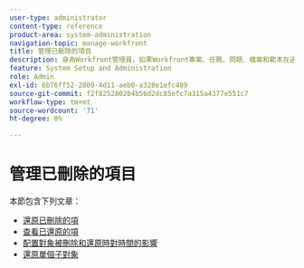 ```yaml
---
user-type: administrator
content-type: reference
product-area: system-administration
navigation-topic: manage-workfront
title: 管理已刪除的項目
description: 身為Workfront管理員，如果Workfront專案、任務、問題、檔案和範本在過去30天內遭到刪除，您可以還原這些項目。 還原對象時，其所有子對象和欄位也將還原。
feature: System Setup and Administration
role: Admin
exl-id: 6b76ff52-2809-4d11-aeb0-a328e1efc489
source-git-commit: f2f825280204b56d2dc85efc7a315a4377e551c7
workflow-type: tm+mt
source-wordcount: '71'
ht-degree: 0%

---
```


# 管理已刪除的項目

本節包含下列文章：

* [還原已刪除的項](../../../administration-and-setup/manage-workfront/manage-deleted-items/restore-deleted-items.md)
* [查看已還原的項](../../../administration-and-setup/manage-workfront/manage-deleted-items/view-restored-items.md)
* [配置對象被刪除和還原時對時間的影響](../../../administration-and-setup/manage-workfront/manage-deleted-items/configure-how-hours-affected-when-obj-deleted-restored.md)
* [還原單個子對象](../../../administration-and-setup/manage-workfront/manage-deleted-items/restoring-individual-child-objects.md)
